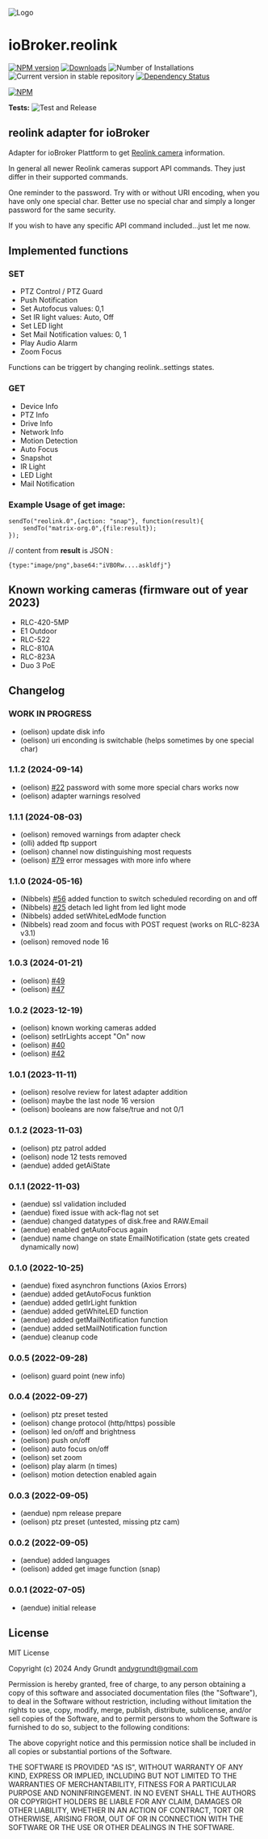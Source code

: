 ![Logo](admin/reolink_logo.png)
# ioBroker.reolink

[![NPM version](https://img.shields.io/npm/v/iobroker.reolink.svg)](https://www.npmjs.com/package/iobroker.reolink)
[![Downloads](https://img.shields.io/npm/dm/iobroker.reolink.svg)](https://www.npmjs.com/package/iobroker.reolink)
![Number of Installations](https://iobroker.live/badges/reolink-installed.svg)
![Current version in stable repository](https://iobroker.live/badges/reolink-stable.svg)
[![Dependency Status](https://img.shields.io/david/aendue/iobroker.reolink.svg)](https://david-dm.org/aendue/iobroker.reolink)

[![NPM](https://nodei.co/npm/iobroker.reolink.png?downloads=true)](https://nodei.co/npm/iobroker.reolink/)

**Tests:** ![Test and Release](https://github.com/aendue/ioBroker.reolink/workflows/Test%20and%20Release/badge.svg)

## reolink adapter for ioBroker

Adapter for ioBroker Plattform to get [Reolink camera](https://reolink.com/) information.

In general all newer Reolink cameras support API commands. They just differ in their supported commands.

One reminder to the password. Try with or without URI encoding, when you have only one special char. Better use no special char and simply a longer password for the same security.

If you wish to have any specific API command included...just let me now.

## Implemented functions

### SET
 - PTZ Control / PTZ Guard
 - Push Notification
 - Set Autofocus
        values: 0,1
 - Set IR light
        values: Auto, Off
 - Set LED light
 - Set Mail Notification
        values: 0, 1
 - Play Audio Alarm
 - Zoom Focus

 Functions can be triggert by changing reolink.<Instanze>.settings states.

 ### GET

 - Device Info
 - PTZ Info
 - Drive Info
 - Network Info
 - Motion Detection
 - Auto Focus
 - Snapshot
 - IR Light
 - LED Light
 - Mail Notification

### Example Usage of get image:

```
sendTo("reolink.0",{action: "snap"}, function(result){
    sendTo("matrix-org.0",{file:result});
});
```
// content from **result** is JSON :
```
{type:"image/png",base64:"iVBORw....askldfj"}
```

## Known working cameras (firmware out of year 2023)

- RLC-420-5MP
- E1 Outdoor
- RLC-522
- RLC-810A
- RLC-823A
- Duo 3 PoE

## Changelog
<!--
    Placeholder for the next version (at the beginning of the line):
    ### **WORK IN PROGRESS**
-->
### **WORK IN PROGRESS**
* (oelison) update disk info
* (oelison) uri enconding is switchable (helps sometimes by one special char)

### 1.1.2 (2024-09-14)
* (oelison) [#22](https://github.com/aendue/ioBroker.reolink/issues/22) password with some more special chars works now
* (oelison) adapter warnings resolved

### 1.1.1 (2024-08-03)
* (oelison) removed warnings from adapter check
* (olli) added ftp support
* (oelison) channel now distinguishing most requests
* (oelison) [#79](https://github.com/aendue/ioBroker.reolink/issues/79) error messages with more info where

### 1.1.0 (2024-05-16)
* (Nibbels) [#56](https://github.com/aendue/ioBroker.reolink/issues/56) added function to switch scheduled recording on and off
* (Nibbels) [#25](https://github.com/aendue/ioBroker.reolink/issues/25) detach led light from led light mode
* (Nibbels) added setWhiteLedMode function
* (Nibbels) read zoom and focus with POST request (works on RLC-823A v3.1)
* (oelison) removed node 16

### 1.0.3 (2024-01-21)
* (oelison) [#49](https://github.com/aendue/ioBroker.reolink/issues/49)
* (oelison) [#47](https://github.com/aendue/ioBroker.reolink/issues/47)

### 1.0.2 (2023-12-19)
* (oelison) known working cameras added
* (oelison) setIrLights accept "On" now
* (oelison) [#40](https://github.com/aendue/ioBroker.reolink/issues/40)
* (oelison) [#42](https://github.com/aendue/ioBroker.reolink/issues/42)

### 1.0.1 (2023-11-11)
* (oelison) resolve review for latest adapter addition
* (oelison) maybe the last node 16 version
* (oelison) booleans are now false/true and not 0/1

### 0.1.2 (2023-11-03)
* (oelison) ptz patrol added
* (oelison) node 12 tests removed
* (aendue) added getAiState

### 0.1.1 (2022-11-03)
* (aendue) ssl validation included
* (aendue) fixed issue with ack-flag not set
* (aendue) changed datatypes of disk.free and RAW.Email
* (aendue) enabled getAutoFocus again
* (aendue) name change on state EmailNotification (state gets created dynamically now)

### 0.1.0 (2022-10-25)
* (aendue) fixed asynchron functions (Axios Errors)
* (aendue) added getAutoFocus funktion
* (aendue) added getIrLight funktion
* (aendue) added getWhiteLED function
* (aendue) added getMailNotification function
* (aendue) added setMailNotification function
* (aendue) cleanup code

### 0.0.5 (2022-09-28)

* (oelison) guard point (new info)

### 0.0.4 (2022-09-27)

* (oelison) ptz preset tested
* (oelison) change protocol (http/https) possible
* (oelison) led on/off and brightness
* (oelison) push on/off
* (oelison) auto focus on/off
* (oelison) set zoom
* (oelison) play alarm (n times)
* (oelison) motion detection enabled again

### 0.0.3 (2022-09-05)

* (aendue) npm release prepare
* (oelison) ptz preset (untested, missing ptz cam)

### 0.0.2 (2022-09-05)

* (aendue) added languages
* (oelison) added get image function (snap)

### 0.0.1 (2022-07-05)

* (aendue) initial release

## License
MIT License

Copyright (c) 2024 Andy Grundt <andygrundt@gmail.com>

Permission is hereby granted, free of charge, to any person obtaining a copy
of this software and associated documentation files (the "Software"), to deal
in the Software without restriction, including without limitation the rights
to use, copy, modify, merge, publish, distribute, sublicense, and/or sell
copies of the Software, and to permit persons to whom the Software is
furnished to do so, subject to the following conditions:

The above copyright notice and this permission notice shall be included in all
copies or substantial portions of the Software.

THE SOFTWARE IS PROVIDED "AS IS", WITHOUT WARRANTY OF ANY KIND, EXPRESS OR
IMPLIED, INCLUDING BUT NOT LIMITED TO THE WARRANTIES OF MERCHANTABILITY,
FITNESS FOR A PARTICULAR PURPOSE AND NONINFRINGEMENT. IN NO EVENT SHALL THE
AUTHORS OR COPYRIGHT HOLDERS BE LIABLE FOR ANY CLAIM, DAMAGES OR OTHER
LIABILITY, WHETHER IN AN ACTION OF CONTRACT, TORT OR OTHERWISE, ARISING FROM,
OUT OF OR IN CONNECTION WITH THE SOFTWARE OR THE USE OR OTHER DEALINGS IN THE
SOFTWARE.